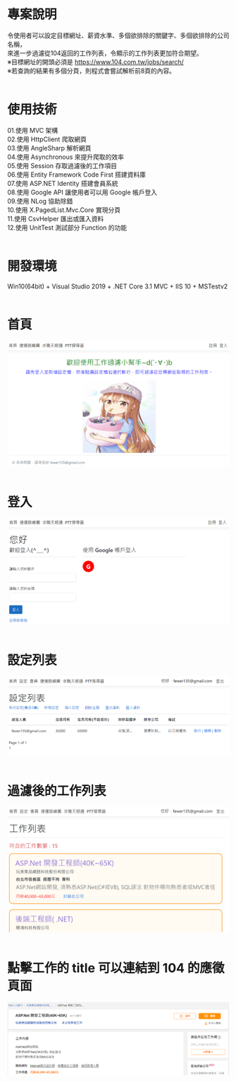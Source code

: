 # 專案說明  
令使用者可以設定目標網址、薪資水準、多個欲排除的關鍵字、多個欲排除的公司名稱，  
來進一步過濾從104返回的工作列表，令顯示的工作列表更加符合期望。  
※目標網址的開頭必須是 https://www.104.com.tw/jobs/search/  
※若查詢的結果有多個分頁，則程式會嘗試解析前8頁的內容。  
&emsp;  
# 使用技術  
01.使用 MVC 架構  
02.使用 HttpClient 爬取網頁  
03.使用 AngleSharp 解析網頁  
04.使用 Asynchronous 來提升爬取的效率  
05.使用 Session 存取過濾後的工作項目  
06.使用 Entity Framework Code First 搭建資料庫  
07.使用 ASP.NET Identity 搭建會員系統  
08.使用 Google API 讓使用者可以用 Google 帳戶登入  
09.使用 NLog 協助除錯  
10.使用 X.PagedList.Mvc.Core 實現分頁  
11.使用 CsvHelper 匯出或匯入資料  
12.使用 UnitTest 測試部分 Function 的功能  
&emsp;  
# 開發環境  
Win10(64bit) + Visual Studio 2019 + .NET Core 3.1 MVC + IIS 10 + MSTestv2  
&emsp;  
# 首頁  
![image](https://github.com/Jacky20200711/JobFilter/blob/master/DEMO_01.PNG?raw=true)  
&emsp;  
# 登入  
![image](https://github.com/Jacky20200711/JobFilter/blob/master/DEMO_02.PNG?raw=true)  
&emsp;  
# 設定列表  
![image](https://github.com/Jacky20200711/JobFilter/blob/master/DEMO_03.PNG?raw=true)  
&emsp;  
# 過濾後的工作列表  
![image](https://github.com/Jacky20200711/JobFilter/blob/master/DEMO_04.PNG?raw=true)  
&emsp;  
# 點擊工作的 title 可以連結到 104 的應徵頁面  
![image](https://github.com/Jacky20200711/JobFilter/blob/master/DEMO_05.PNG?raw=true)  
&emsp;  
